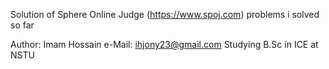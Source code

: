 Solution of Sphere Online Judge (https://www.spoj.com) problems i solved so far

Author: Imam Hossain
e-Mail: ihjony23@gmail.com
Studying B.Sc in ICE at NSTU
